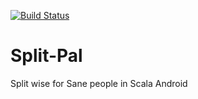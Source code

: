 [![Build Status](https://travis-ci.org/pamu/split-pal.svg?branch=master)](https://travis-ci.org/pamu/split-pal)

# Split-Pal
Split wise for Sane people in Scala Android 
